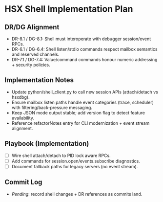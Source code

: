 # HSX Shell Implementation Plan

## DR/DG Alignment
- DR-8.1 / DG-8.1: Shell must interoperate with debugger session/event RPCs.
- DR-6.1 / DG-6.4: Shell listen/stdio commands respect mailbox semantics and reserved channels.
- DR-7.1 / DG-7.4: Value/command commands honour numeric addressing + security policies.

## Implementation Notes
- Update python/shell_client.py to call new session APIs (attach/detach vs hsxdbg).
- Ensure mailbox listen paths handle event categories (trace, scheduler) with filtering/back-pressure messaging.
- Keep JSON mode output stable; add version flag to detect feature availability.
- Reference refactorNotes entry for CLI modernization + event stream alignment.

## Playbook (Implementation)
- [ ] Wire shell attach/detach to PID lock aware RPCs.
- [ ] Add commands for session.open/events.subscribe diagnostics.
- [ ] Document fallback paths for legacy servers (no event stream).

## Commit Log
- _Pending_: record shell changes + DR references as commits land.
